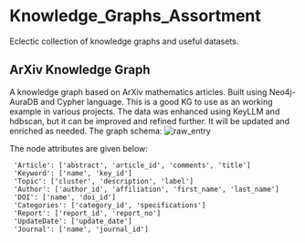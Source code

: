 # Knowledge_Graphs_Assortment
Eclectic collection of knowledge graphs and useful datasets.

## ArXiv Knowledge Graph
A knowledge graph based on ArXiv mathematics articles. Built using Neo4j-AuraDB and Cypher language.
This is a good KG to use as an working example in various projects. The data was enhanced using KeyLLM and hdbscan, but it can be improved and refined further. It will be updated and enriched as needed. 
The graph schema:
![raw_entry](./imgs/schema_visual.png)

The node attributes are given below:
```
 'Article': ['abstract', 'article_id', 'comments', 'title']
 'Keyword': ['name', 'key_id']
 'Topic': ['cluster', 'description', 'label']
 'Author': ['author_id', 'affiliation', 'first_name', 'last_name']
 'DOI': ['name', 'doi_id']
 'Categories': ['category_id', 'specifications']
 'Report': ['report_id', 'report_no']
 'UpdateDate': ['update_date']
 'Journal': ['name', 'journal_id']
```
